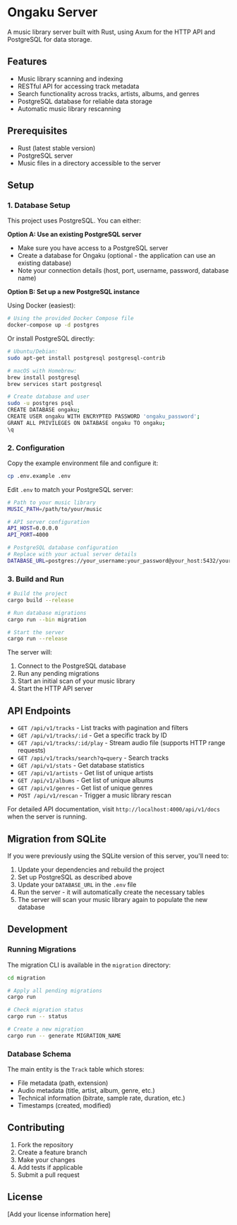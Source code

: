 # Ongaku Server

A music library server built with Rust, using Axum for the HTTP API and PostgreSQL for data storage.

## Features

- Music library scanning and indexing
- RESTful API for accessing track metadata
- Search functionality across tracks, artists, albums, and genres
- PostgreSQL database for reliable data storage
- Automatic music library rescanning

## Prerequisites

- Rust (latest stable version)
- PostgreSQL server
- Music files in a directory accessible to the server

## Setup

### 1. Database Setup

This project uses PostgreSQL. You can either:

**Option A: Use an existing PostgreSQL server**
- Make sure you have access to a PostgreSQL server
- Create a database for Ongaku (optional - the application can use an existing database)
- Note your connection details (host, port, username, password, database name)

**Option B: Set up a new PostgreSQL instance**

Using Docker (easiest):
```bash
# Using the provided Docker Compose file
docker-compose up -d postgres
```

Or install PostgreSQL directly:
```bash
# Ubuntu/Debian:
sudo apt-get install postgresql postgresql-contrib

# macOS with Homebrew:
brew install postgresql
brew services start postgresql

# Create database and user
sudo -u postgres psql
CREATE DATABASE ongaku;
CREATE USER ongaku WITH ENCRYPTED PASSWORD 'ongaku_password';
GRANT ALL PRIVILEGES ON DATABASE ongaku TO ongaku;
\q
```

### 2. Configuration

Copy the example environment file and configure it:

```bash
cp .env.example .env
```

Edit `.env` to match your PostgreSQL server:

```bash
# Path to your music library
MUSIC_PATH=/path/to/your/music

# API server configuration
API_HOST=0.0.0.0
API_PORT=4000

# PostgreSQL database configuration
# Replace with your actual server details
DATABASE_URL=postgres://your_username:your_password@your_host:5432/your_database_name
```

### 3. Build and Run

```bash
# Build the project
cargo build --release

# Run database migrations
cargo run --bin migration

# Start the server
cargo run --release
```

The server will:
1. Connect to the PostgreSQL database
2. Run any pending migrations
3. Start an initial scan of your music library
4. Start the HTTP API server

## API Endpoints

- `GET /api/v1/tracks` - List tracks with pagination and filters
- `GET /api/v1/tracks/:id` - Get a specific track by ID
- `GET /api/v1/tracks/:id/play` - Stream audio file (supports HTTP range requests)
- `GET /api/v1/tracks/search?q=query` - Search tracks
- `GET /api/v1/stats` - Get database statistics
- `GET /api/v1/artists` - Get list of unique artists
- `GET /api/v1/albums` - Get list of unique albums
- `GET /api/v1/genres` - Get list of unique genres
- `POST /api/v1/rescan` - Trigger a music library rescan

For detailed API documentation, visit `http://localhost:4000/api/v1/docs` when the server is running.

## Migration from SQLite

If you were previously using the SQLite version of this server, you'll need to:

1. Update your dependencies and rebuild the project
2. Set up PostgreSQL as described above
3. Update your `DATABASE_URL` in the `.env` file
4. Run the server - it will automatically create the necessary tables
5. The server will scan your music library again to populate the new database

## Development

### Running Migrations

The migration CLI is available in the `migration` directory:

```bash
cd migration

# Apply all pending migrations
cargo run

# Check migration status
cargo run -- status

# Create a new migration
cargo run -- generate MIGRATION_NAME
```

### Database Schema

The main entity is the `Track` table which stores:
- File metadata (path, extension)
- Audio metadata (title, artist, album, genre, etc.)
- Technical information (bitrate, sample rate, duration, etc.)
- Timestamps (created, modified)

## Contributing

1. Fork the repository
2. Create a feature branch
3. Make your changes
4. Add tests if applicable
5. Submit a pull request

## License

[Add your license information here]
